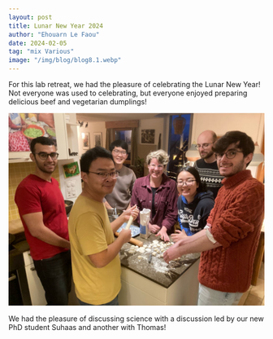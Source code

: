 ```yaml
---
layout: post
title: Lunar New Year 2024
author: "Ehouarn Le Faou"
date: 2024-02-05
tag: "mix Various"
image: "/img/blog/blog8.1.webp"
---
```


For this lab retreat, we had the pleasure of celebrating the Lunar New Year! Not everyone was used to celebrating, but everyone enjoyed preparing delicious beef and vegetarian dumplings!

<img src="/img/blog/blog8.2.jpeg" alt="A great meal!" style="width:1100px;"/> 

We had the pleasure of discussing science with a discussion led by our new PhD student Suhaas and another with Thomas!